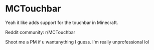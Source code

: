 # MCTouchbar

Yeah it like adds support for the touchbar in Minecraft. 

Reddit community: r/MCTouchbar

Shoot me a PM if u wantanything I guess. I'm really unprofessional lol
